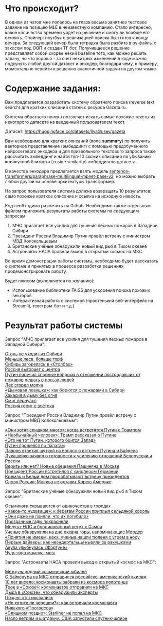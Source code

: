 # Что происходит?

В одном из чатов мне попалось на глаза весьма занятное тестовое задание на позицию MLE в неизвестную компанию. Стало интересно, какое количество времени уйдет на решение и смогу ли вообще его осилить.
Спойлер: ноутбук с реализацией поиска был готов к концу вечера. За следующей вечер была тетрадка была разбита в py-файлы с закосом под ООП и создан ТГ бот.
Получившееся решение представляет собой скорее некий baseline того, как можно решить задачу, но что хорошо - за счет нехитрых изменений в коде можно подсунуть любой другой датасет и энкодер, благодаря чему, к примеру, моментально перейти к решению аналогичной задачи на другом языке. 

# **Содержание задания:** 

Вам предлагается разработать систему обратного поиска (reverse text search) для кратких описаний статей с ресурса Gazeta.ru.

Система обратного поиска позволяет искать самые похожие тексты из некоторого датасета на введенный пользователем текст.

Датасет: https://huggingface.co/datasets/IlyaGusev/gazeta

Вам необходимо для кратких описаний (поле **summary**) по получить векторное представление (эмбеддинг) с помощью предобученного нейросетевого энкодера и для призвольного текстового запроса также рассчитать эмбеддинг и найти топ-10 схожих описаний по убыванию косинусной близости (cosine similarity) эмбеддингов датасета.

В качестве энкодера предлагается взять модель [sentence-transformers/paraphrase-multilingual-mpnet-base-v2](https://huggingface.co/sentence-transformers/paraphrase-multilingual-mpnet-base-v2), но можно выбрать любой другой на основе архитектуры трансформер. 

На запрос пользователя система должна возвращать 10 результатов: само похожее краткое описание и ссылка на исходную новость. 

Код необходимо разметить на Github. Необходимо также отдельным файлом приложить результаты работы системы по следующим запросам:

1. МЧС прилагает все усилия для тушения лесных пожаров в Западной Сибири
2. Президент России Владимир Путин провёл встречу с министром МВД Колокольцевым
3. Британские учёные обнаружили новый вид рыб в Тихом океане
4. Астронавты НАСА провели выход в открытый космос на МКС

Во время демонстрации работы системы, необходимо будет рассказать о системе и принятых в процессе разработки решениях, продемонстрировать работу.

Будет плюсом (выполняется по желанию):

- Использование библиотеки FAISS для ускорения поиска похожих векторов
- Интерактивная работа с системой (простенький веб-интерфейс на Streamlit, телеграм-бот и т.д.)

# Результат работы системы

Запрос "МЧС прилагает все усилия для тушения лесных пожаров в Западной Сибири":

[Огонь не уходит из Сибири](https://www.gazeta.ru/social/2012/09/21/4782541.shtml)  
[Меньше леса, больше торф](https://www.gazeta.ru/social/2010/08/06/3405114.shtml)  
[Сибирь загорелась в «Столбах»](https://www.gazeta.ru/social/2012/06/15/4627485.shtml)  
[Россия выгорает с центра](https://www.gazeta.ru/social/2010/07/30/3402842.shtml)  
[Путин поручил спорные вопросы в отношении пострадавших от пожаров решать в пользу людей](https://www.gazeta.ru/social/2021/08/06/13841186.shtml)  
[Лес сгорел молча](https://www.gazeta.ru/social/2010/09/14/3419595.shtml)  
[«Дымовая ловушка»: как борются с пожарами в Сибири](https://www.gazeta.ru/social/2019/07/31/12545935.shtml)  
[Хакасия в дыму без огня](https://www.gazeta.ru/social/2012/08/04/4710533.shtml)  
[Смог вернулся](https://www.gazeta.ru/social/2014/07/30/6151689.shtml)  
[Россия горит с востока](https://www.gazeta.ru/social/2012/06/18/4630265.shtml)  

Запрос "Президент России Владимир Путин провёл встречу с министром МВД Колокольцевым":

[«Они хотят слишком много»: когда встретятся Путин с Трампом](https://www.gazeta.ru/politics/2018/06/02_a_11784391.shtml)  
[«Необычайный человек»: Трамп рассказал о Путине](https://www.gazeta.ru/politics/2019/06/29_a_12464053.shtml)  
[«Это не тот Путин, которого боится Запад»](https://www.gazeta.ru/politics/2011/11/11_a_3830502.shtml)  
[Путин прошелся по палатам](https://www.gazeta.ru/politics/2017/12/25_a_11534888.shtml)  
[Лавров ответил шуткой на вопрос о встрече Путина и Байдена](https://www.gazeta.ru/politics/2021/05/20_a_13600082.shtml)  
[Лукашенко заявил о готовности к усилению отношений Белоруссии и России](https://www.gazeta.ru/politics/2020/11/26_a_13375843.shtml)  
[Верить или нет? Новые обещания Пашиняна в Москве](https://www.gazeta.ru/politics/2018/06/13_a_11796091.shtml)  
[Президент России встретился с канцлером Германии](https://www.gazeta.ru/politics/2021/08/20_a_13897628.shtml)  
[Кремль и Белый дом прорабатывают встречу президентов](https://www.gazeta.ru/politics/2017/11/08_a_10976174.shtml)  
[Слово России: Москва не оставит Корею Америке](https://www.gazeta.ru/politics/2018/05/31_a_11781769.shtml)  

Запрос "Британские учёные обнаружили новый вид рыб в Тихом океане":

[Осьминоги скрываются от одиночества в городах](https://www.gazeta.ru/science/2017/09/19_a_10896728.shtml)  
[«Какое-то чудовище»: к берегам России приплыл сельдяной король](https://www.gazeta.ru/science/2019/08/08_a_12565819.shtml)  
[«Они даже не поняли, что их погубило»](https://www.gazeta.ru/science/2017/12/21_a_11508686.shtml)  
[Прозрачные гады покраснели](https://www.gazeta.ru/science/2011/11/15_a_3834514.shtml)  
[Медуза-НЛО и бронированный петух с Самоа](https://www.gazeta.ru/science/2017/03/11_a_10569263.shtml)  
[Ученые обнаружили на дне океана горы, напоминающие Мордор](https://www.gazeta.ru/science/2021/07/22_a_13787168.shtml)  
[«Понятия не имеем, как»: ученые нашли тюленя с угрем в носу](https://www.gazeta.ru/science/2018/12/07_a_12086899.shtml)  
[Первые дайверы: как неандертальцы ныряли за ракушками](https://www.gazeta.ru/science/2020/01/16_a_12913028.shtml)  
[Акула улыбнулась «Фортуне»](https://www.gazeta.ru/social/2011/09/12/3763649.shtml)  
[Чудо-юдо мшанка-мозг](https://www.gazeta.ru/science/2017/09/04_a_10873310.shtml)  

Запрос "Астронавты НАСА провели выход в открытый космос на МКС":

[Международный космический юбилей](https://www.gazeta.ru/social/2010/06/16/3385595.shtml)  
[С Байконура на МКС отправился российско-американский экипаж](https://www.gazeta.ru/science/2021/04/09_a_13552172.shtml)  
[10 лет висело: космонавты забрали из космоса полотенце](https://www.gazeta.ru/science/2019/05/29_a_12383551.shtml)  
[Трое в «Союзе»: космонавтов отправили на МКС](https://www.gazeta.ru/science/2017/12/17_a_11493818.shtml)  
[Дыра в «Союзе»: что обнаружили эксперты](https://www.gazeta.ru/science/2018/12/13_a_12094165.shtml)  
[Поздно отстыковались](https://www.gazeta.ru/social/2012/11/19/4858529.shtml)  
[«Не хотите ли черешни?»: как встречали космонавта](https://www.gazeta.ru/science/2018/06/03_a_11785513.shtml)  
[Никакого «Прогресса»](https://www.gazeta.ru/social/2011/08/24/3743729.shtml)  
[«Слишком поздно»: Starliner не попал на МКС](https://www.gazeta.ru/science/2019/12/20_a_12875804.shtml)  
[Назло ветрам и шатдауну: США запустили спутник-шпион](https://www.gazeta.ru/science/2019/01/20_a_12135457.shtml)  
